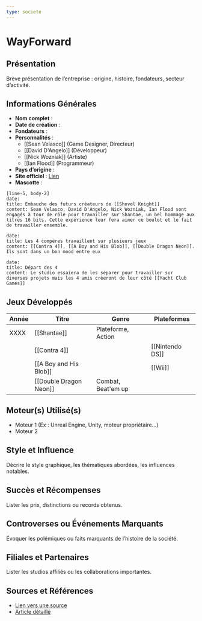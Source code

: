 ```yaml
---
type: societe
---
```


# WayForward

## Présentation
Brève présentation de l’entreprise : origine, histoire, fondateurs, secteur d’activité.

## Informations Générales
- **Nom complet** :  
- **Date de création** :  
- **Fondateurs** :  
- **Personnalités** :
	- [[Sean Velasco]] (Game Designer, Directeur)
	- [[David D'Angelo]] (Développeur)
	- [[Nick Wozniak]] (Artiste)
	- [[Ian Flood]] (Programmeur)
- **Pays d’origine** :  
- **Site officiel** : [Lien](#)  
- **Mascotte** :

```timeline-labeled
[line-5, body-2]
date:  
title: Embauche des futurs créateurs de [[Shovel Knight]]
content: Sean Velasco, David D'Angelo, Nick Wozniak, Ian Flood sont engagés à tour de rôle pour travailler sur Shantae, un bel hommage aux titres 16 bits. Cette expérience leur fera aimer ce boulot et le fait de travailler ensemble.

date:   
title: Les 4 compères travaillent sur plusieurs jeux
content: [[Contra 4]], [[A Boy and His Blob]], [[Double Dragon Neon]]. Ils sont dans un bon mood entre eux

date:
title: Départ des 4
content: Le studio essaiera de les séparer pour travailler sur diverses projets mais les 4 amis crèeront de leur côté [[Yacht Club Games]]

```

## Jeux Développés
| Année | Titre                  | Genre              | Plateformes     |
| ----- | ---------------------- | ------------------ | --------------- |
| XXXX  | [[Shantae]]            | Plateforme, Action |                 |
|       | [[Contra 4]]           |                    | [[Nintendo DS]] |
|       | [[A Boy and His Blob]] |                    | [[Wii]]         |
|       | [[Double Dragon Neon]] | Combat, Beat'em up |                 |

## Moteur(s) Utilisé(s)
- Moteur 1 (Ex : Unreal Engine, Unity, moteur propriétaire...)
- Moteur 2

## Style et Influence
Décrire le style graphique, les thématiques abordées, les influences notables.

## Succès et Récompenses
Lister les prix, distinctions ou records obtenus.

## Controverses ou Événements Marquants
Évoquer les polémiques ou faits marquants de l’histoire de la société.

## Filiales et Partenaires
Lister les studios affiliés ou les collaborations importantes.

## Sources et Références
- [Lien vers une source](#)
- [Article détaillé](#)
